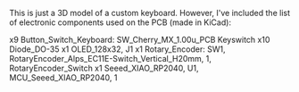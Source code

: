 This is just a 3D model of a custom keyboard. However, I've included the list of electronic components used on the PCB (made in KiCad):

x9 Button_Switch_Keyboard: SW_Cherry_MX_1.00u_PCB Keyswitch
x10 Diode_DO-35
x1 OLED_128x32, J1
x1 Rotary_Encoder: SW1, RotaryEncoder_Alps_EC11E-Switch_Vertical_H20mm, 1, RotaryEncoder_Switch
x1 Seeed_XIAO_RP2040, U1, MCU_Seeed_XIAO_RP2040, 1

